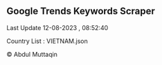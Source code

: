 

## Google Trends Keywords Scraper 
 
Last Update 12-08-2023 , 08:52:40

Country List :
VIETNAM.json



© Abdul Muttaqin 
